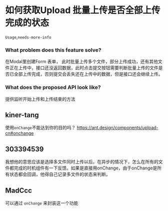# 如何获取Upload 批量上传是否全部上传完成的状态

`Usage`,`needs-more-info`

### What problem does this feature solve?

在Modal里创建Form 表单， 此时批量上传多个文件，部分上传成功，还有其他文件正在上传中，接口还没返回数据，此时点击提交按钮需要判断批量上传的文件是否已全部上传完成，否则提交会丢失还在上传中的数据，但是接口还会继续上传。

### What does the proposed API look like?

提供监听开始上传和上传结束的方法

<!-- generated by ant-design-issue-helper. DO NOT REMOVE -->

## kiner-tang

使用`onChange`不能达到你的目的吗？
https://ant.design/components/upload-cn#onchange

## 303394539

我想他的意思应该是选择多文件同时上传以后，在异步的情况下，怎么在所有的文件都完成的时机组件有一下反馈。如果是直接用onChange，由于onChange是所有状态都会回调，他得自己记录多文件的状态来判断。

## MadCcc

可以通过 `onChange` 来封装这一个功能
